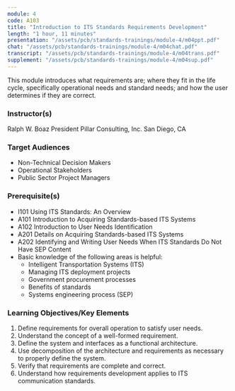 ```yaml
---
module: 4
code: A103
title: "Introduction to ITS Standards Requirements Development"
length: "1 hour, 11 minutes"
presentation: "/assets/pcb/standards-trainings/module-4/m04ppt.pdf"
chat: "/assets/pcb/standards-trainings/module-4/m04chat.pdf"
transcript: "/assets/pcb/standards-trainings/module-4/m04trans.pdf"
supplement: "/assets/pcb/standards-trainings/module-4/m04sup.pdf"
---
```

This module introduces what requirements are; where they fit in the life cycle, specifically operational needs and standard needs; and how the user determines if they are correct.

### Instructor(s)
Ralph W. Boaz
President
Pillar Consulting, Inc.
San Diego, CA

### Target Audiences
* Non-Technical Decision Makers
* Operational Stakeholders
* Public Sector Project Managers

### Prerequisite(s)
* I101 Using ITS Standards: An Overview
* A101 Introduction to Acquiring Standards-based ITS Systems
* A102 Introduction to User Needs Identification
* A201 Details on Acquiring Standards-based ITS Systems
* A202 Identifying and Writing User Needs When ITS Standards Do Not Have SEP Content
* Basic knowledge of the following areas is helpful:
  * Intelligent Transportation Systems (ITS)
  * Managing ITS deployment projects
  * Government procurement processes
  * Benefits of standards
  * Systems engineering process (SEP)

### Learning Objectives/Key Elements
1. Define requirements for overall operation to satisfy user needs.
2. Understand the concept of a well-formed requirement.
3. Define the system and interfaces as a functional architecture.
4. Use decomposition of the architecture and requirements as necessary to properly define the system.
5. Verify that requirements are complete and correct.
6. Understand how requirements development applies to ITS communication standards.